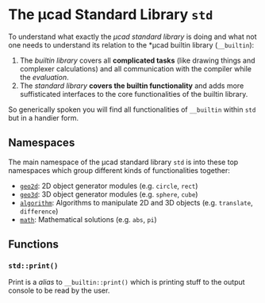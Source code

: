 # The µcad Standard Library `std`

To understand what exactly the *µcad standard library* is doing and what not one needs to understand its relation to the *µcad builtin library (`__builtin`):

1) The *builtin library* covers all **complicated tasks** (like drawing things and complexer calculations) and all communication with the compiler while the *evaluation*.
2) The *standard library* **covers the builtin functionality** and adds more suffisticated interfaces to the core functionalities of the builtin library.

So generically spoken you will find all functionalities of `__builtin` within `std` but in a handier form.

## Namespaces

The main namespace of the µcad standard library `std` is into these top namespaces which group different kinds of functionalities together:

- [`geo2d`](geo2d/README.md): 2D object generator modules (e.g. `circle`, `rect`)
- [`geo3d`](geo3d/README.md): 3D object generator modules (e.g. `sphere`, `cube`)
- [`algorithm`](algorithm/README.md): Algorithms to manipulate 2D and 3D objects (e.g. `translate`, `difference`)
- [`math`](math/README.md): Mathematical solutions (e.g. `abs`, `pi`)

## Functions

### `std::print()`

Print is a *alias* to `__builtin::print()` which is printing stuff to the output console to be read by the user.
